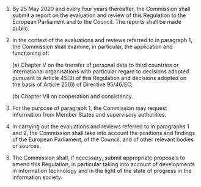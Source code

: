 1. By 25 May 2020 and every four years thereafter, the Commission shall submit a report on the evaluation and review of this Regulation to the European Parliament and to the Council. The reports shall be made public.

2. In the context of the evaluations and reviews referred to in paragraph 1, the Commission shall examine, in particular, the application and functioning of:

    (a) Chapter V on the transfer of personal data to third countries or international organisations with particular regard to decisions adopted pursuant to Article 45(3) of this Regulation and decisions adopted on the basis of Article 25(6) of Directive 95/46/EC;

    (b) Chapter VII on cooperation and consistency.

3. For the purpose of paragraph 1, the Commission may request information from Member States and supervisory authorities.

4. In carrying out the evaluations and reviews referred to in paragraphs 1 and 2, the Commission shall take into account the positions and findings of the European Parliament, of the Council, and of other relevant bodies or sources.

5. The Commission shall, if necessary, submit appropriate proposals to amend this Regulation, in particular taking into account of developments in information technology and in the light of the state of progress in the information society.

